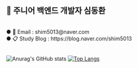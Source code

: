 ## 🐤 주니어 백엔드 개발자 심동환
<br>
● 📨 Email : shim5013@naver.com <br>
● 📋 Study Blog : https://blog.naver.com/shim5013 <br><br>

<!--
**controller22/controller22** is a ✨ _special_ ✨ repository because its `README.md` (this file) appears on your GitHub profile.

Here are some ideas to get you started:

- 🔭 I’m currently working on ...
- 🌱 I’m currently learning ...
- 👯 I’m looking to collaborate on ...
- 🤔 I’m looking for help with ...
- 💬 Ask me about ...
- 📫 How to reach me: ...
- 😄 Pronouns: ...
- ⚡ Fun fact: ...
-->
![Anurag's GitHub stats](https://github-readme-stats.vercel.app/api?username=controller22&show_icons=true&theme=radical)
[![Top Langs](https://github-readme-stats.vercel.app/api/top-langs/?username=controller22&layout=compact)](https://github.com/controller22/github-readme-stats)
